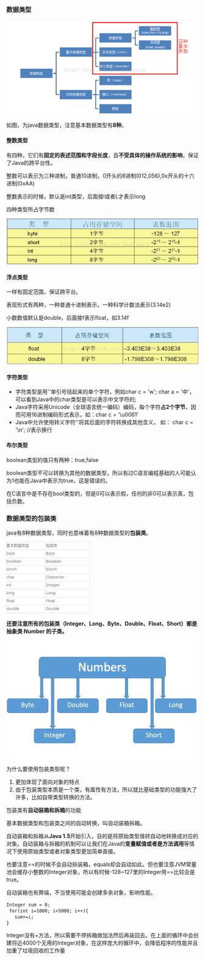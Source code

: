 ### 数据类型
![](image/datatype1.png)

如图，为java数据类型，注意基本数据类型有**8种**。

#### 整数类型
有四种，它们有**固定的表述范围和字段长度**，且**不受具体的操作系统的影响**，保证了Java的跨平台性。

整数可以表示为三种进制，普通10进制，0开头的8进制(012,056),0x开头的十六进制(0xAA)

整数表示的时候，默认是int类型，后面接l或者L才表示long

四种类型所占字节数

![](image/datatype2.png)

#### 浮点类型
一样有固定范围，保证跨平台。

表现形式有两种，一种普通十进制表示，一种科学计数法表示(3.14e2)

小数数值默认是double，后面接f表示float，如3.14f

![](image/datatype3.png)

#### 字符类型

- 字符类型是用''单引号括起来的单个字符，例如char c = 'w'; char a = '中'，可以看到Java中的char类型是可以表示中文字符的;
- Java字符采用Unicode（全球语言统一编码）编码，每个字符**占2个字节**，因而可用16进制编码形式表示，如：char c = '\u0061'
- Java中允许使用转义字符'\'将其后面的字符转换成其他含义， 如： char c = '\n';  //表示换行

#### 布尔类型
boolean类型的值只有两种：true,false

boolean类型不可以转换为其他的数据类型，所以有过C语言编程基础的人可能认为1也能在Java中表示为true，这是错误的。

在C语言中是不存在bool类型的，但是0可以表示假，任何的非0可以表示真，包括负数。

### 数据类型的包装类
java有8种数据类型，同时也意味着有8种数据类型的**包装类**。


![](image/datatype4.png)

**还要注意所有的包装类（Integer、Long、Byte、Double、Float、Short）都是抽象类 Number 的子类。**

![](image/datatype5.png)

为什么要使用包装类型呢？

1. 更加体现了面向对象的特点
2. 由于包装类型本质是一个类，有属性有方法，所以就比基础类型的功能强大了许多，比如自带类型转换的方法。

包装类有**自动装箱和拆箱**的功能

基本数据类型和包装类之间的自动转换，叫自动装箱拆箱。

自动装箱和拆箱从**Java 1.5**开始引入，目的是将原始类型值转自动地转换成对应的对象。自动装箱与拆箱的机制可以让我们在Java的**变量赋值或者是方法调用**等情况下使用原始类型或者对象类型更加简单直接。

也要注意==的时候不会自动拆装箱，equals却会自动如此。但也要注意JVM常量池会缓存小整数的Integer对象，所以有时候-128~127里的Integer用==比较会是true。

自动装箱也有弊端，不当使用可能会创建多余对象，影响性能。
```
Integer sum = 0;
 for(int i=1000; i<5000; i++){
   sum+=i;
}
```

Integer没有+方法，所以需要不停拆箱做加法然后再装回去。在上面的循环中会创建将近4000个无用的Integer对象，在这样庞大的循环中，会降低程序的性能并且加重了垃圾回收的工作量
